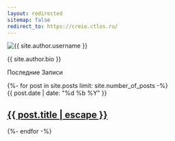 ```yaml
---
layout: redirected
sitemap: false
redirect_to: https://creio.ctlos.ru/
---
```


<div class="author text-center mx-auto py-5">
  <img
    class="author-avatar"
    src="{{ site.author.avatar }}"
    alt="{{ site.author.username }}"
  />
  <p class="text-grey-dk-000">{{ site.author.bio }}</p>
</div>

<p class="posts-item-note" aria-label="Recent Posts">Последние Записи</p>
{%- for post in site.posts limit: site.number_of_posts -%}
<article class="post-item">
  <span class="post-item-date fs-3 text-grey-dk-000">{{ post.date | date: "%d %b %Y" }}</span>
  <h2 class="post-item-title fs-5">
    <a class="" href="{{ post.url }}">{{ post.title | escape }}</a>
  </h2>
</article>
{%- endfor -%}
